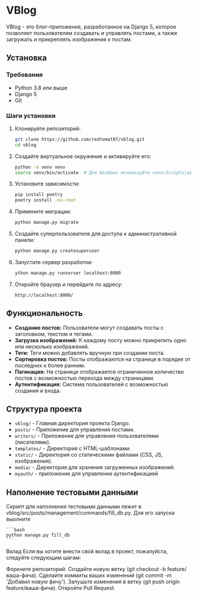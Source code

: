 # VBlog

VBlog - это блог-приложение, разработанное на Django 5, которое позволяет пользователям создавать и управлять постами, а также загружать и прикреплять изображения к постам.

## Установка

### Требования

- Python 3.8 или выше
- Django 5
- Git

### Шаги установки

1. Клонируйте репозиторий:

    ```bash
    git clone https://github.com/redtomat87/vblog.git
    cd vblog
    ```

2. Создайте виртуальное окружение и активируйте его:

    ```bash
    python -m venv venv
    source venv/bin/activate  # Для Windows используйте venv\Scripts\activate
    ```

3. Установите зависимости:

    ```bash
    pip install poetry
    poetry install -no-root

    ```

4. Примените миграции:

    ```bash
    python manage.py migrate
    ```

5. Создайте суперпользователя для доступа к административной панели:

    ```bash
    python manage.py createsuperuser
    ```

6. Запустите сервер разработки:

    ```bash
    ython manage.py runserver localhost:8000
    ```

7. Откройте браузер и перейдите по адресу:

    ```
    http://localhost:8000/
    ```

## Функциональность

- **Создание постов:** Пользователи могут создавать посты с заголовком, текстом и тегами.
- **Загрузка изображений:** К каждому посту можно прикрепить одно или несколько изображений.
- **Теги:** Теги можно добавлять вручную при создании поста.
- **Сортировка постов:** Посты отображаются на странице в порядке от последних к более ранним.
- **Пагинация:** На странице отображается ограниченное количество постов с возможностью перехода между страницами.
- **Аутентификация:** Система пользователей с возможностью создания и входа.

## Структура проекта

- `vblog/` - Главная директория проекта Django.
- `posts/` - Приложение для управления постами.
- `writers/` - Приложение для управления пользователями (писателями).
- `templates/` - Директория с HTML-шаблонами.
- `static/` - Директория со статическими файлами (CSS, JS, изображения).
- `media/` - Директория для хранения загруженных изображений.
- `myauth/` - приложение для управление аутентификацией

## Наполнение тестовыми данными
  Скрипт для наполнения тестовыми данными лежит в vblog/src/posts/management/commands/fill_db.py.
  Для его запуска выолните


    ```bash
    python manage.py fill_db
    ```

Вклад
Если вы хотите внести свой вклад в проект, пожалуйста, следуйте следующим шагам:

Форкните репозиторий.
Создайте новую ветку (git checkout -b feature/ваша-фича).
Сделайте коммиты ваших изменений (git commit -m 'Добавил новую фичу').
Запушьте изменения в ветку (git push origin feature/ваша-фича).
Откройте Pull Request.